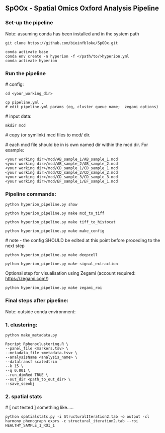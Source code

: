 ## SpOOx - Spatial Omics Oxford Analysis Pipeline

### Set-up the pipeline ##################
Note: assuming conda has been installed and in the system path
```
git clone https://github.com/bioinfbloke/SpOOx.git
```

```
conda activate base
conda env create -n hyperion -f </path/to/>hyperion.yml
conda activate hyperion
```

### Run the pipeline ##################

\# config:
```
cd <your_working_dir>

cp pipeline.yml .
# edit pipeline.yml params (eg, cluster queue name;  zegami options)
```

\# input data:
```
mkdir mcd 
```
\# copy (or symlink) mcd files to mcd/ dir. 

\# each mcd file should be in is own named dir within the mcd dir. For example:
```
<your working dir>/mcd/AB_sample_1/AB_sample_1.mcd
<your working dir>/mcd/AB_sample_2/AB_sample_2.mcd
<your working dir>/mcd/CD_sample_1/CD_sample_1.mcd
<your working dir>/mcd/CD_sample_2/CD_sample_2.mcd
<your working dir>/mcd/CD_sample_3/CD_sample_3.mcd
<your working dir>/mcd/EF_sample_1/EF_sample_1.mcd
```

### Pipeline commands:
```
python hyperion_pipeline.py show
```
```
python hyperion_pipeline.py make mcd_to_tiff
```
```
python hyperion_pipeline.py make tiff_to_histocat
```
```
python hyperion_pipeline.py make make_config
```
\# note - the config SHOULD be edited at this point before proceding to the next step
```
python hyperion_pipeline.py make deepcell
```
```
python hyperion_pipeline.py make signal_extraction
```
Optional step for visualisation using Zegami (account required: https://zegami.com/)
```
python hyperion_pipeline.py make zegami_roi
```

### Final steps after pipeline:
Note: outside conda environment:

###  1. clustering:
```
python make_metadata.py
```
```
Rscript Rphenoclustering.R \
--panel_file <markers.tsv> \
--metadata_file <metadata.tsv> \
--analysisName <analysis_name> \
--datatransf scaledtrim
--k 15 \
--q 0.001 \
--run_dimRed TRUE \
--out_dir <path_to_out_dir> \
--save_sceobj
```

### 2. spatial stats

\# [ not tested ] something like.....
```
python spatialstats.py -i StructuralIteration2.tab -o output -cl harmony_phenograph_exprs -c structural_iteration2.tab --roi HEALTHY_SAMPLE_1_ROI_1
```




